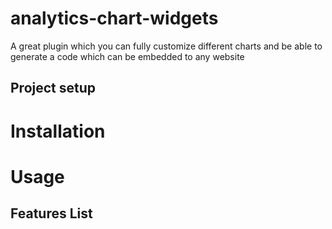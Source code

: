 # analytics-chart-widgets

A great plugin which you can fully customize different charts and be able to generate a code which can be embedded to any website

## Project setup

# Installation

# Usage

## Features List
